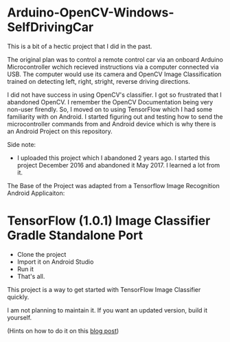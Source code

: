 # Arduino-OpenCV-Windows-SelfDrivingCar

This is a bit of a hectic project that I did in the past. 

The original plan was to control a remote control car via an onboard Arduino Microcontroller wchich recieved instructions via a computer connected via USB. The computer would use its camera and OpenCV Image Classification trained on detecting left, right, stright, reverse driving directions. 

I did not have success in using OpenCV's classifier. I got so frustrated that I abandoned OpenCV. I remember the OpenCV Documentation being very non-user firendly. So, I moved on to using TensorFlow which I had some familiarity with on Android. I started figuring out and testing how to send the microcontroller commands from and Android device which is why there is an Android Project on this repository. 

Side note: 
- I uploaded this project which I abandoned 2 years ago. I started this project December 2016 and abandoned it May 2017. I learned a lot from it.



The Base of the Project was adapted from a Tensorflow Image Recognition Android Applicaiton: 
# TensorFlow (1.0.1) Image Classifier Gradle Standalone Port

- Clone the project
- Import it on Android Studio
- Run it
- That's all.

This project is a way to get started with TensorFlow Image Classifier quickly.

I am not planning to maintain it. If you want an updated version, build it yourself.

(Hints on how to do it on this [blog post][blog-post])

[blog-post]: http://nilhcem.com/android/custom-tensorflow-classifier
